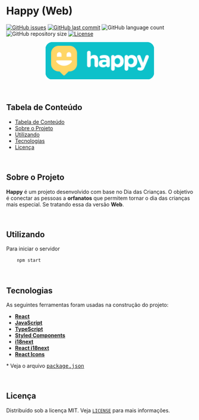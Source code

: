 # Happy (Web)

<!-- PROJECT SHIELDS -->

[![GitHub issues](https://img.shields.io/github/issues-raw/CarlosETB/happy-web.svg)](https://github.com/CarlosETB/happy-web/issues)
[![GitHub last commit](https://img.shields.io/github/last-commit/CarlosETB/happy-web.svg)](https://github.com/CarlosETB/happy-web/commits/master)
![GitHub language count](https://img.shields.io/github/languages/count/CarlosETB/happy-web?color=%2304D361)
![GitHub repository size](https://img.shields.io/github/repo-size/CarlosETB/happy-web)
[![License](https://img.shields.io/badge/license-MIT-brightgreen)](https://github.com/CarlosETB/happy-web/stargazers)

<!-- PROJECT LOGO -->

<p align="center">
    <img height="100px" src='./src/assets/images/logo.png' alt="Logo">
</p>

<br />

<!-- TABLE OF CONTENTS -->

## Tabela de Conteúdo

- [Tabela de Conteúdo](#tabela-de-conte%C3%BAdo)
- [Sobre o Projeto](#sobre-o-projeto)
- [Utilizando](#utilizando)
- [Tecnologias](#tecnologias)
- [Licença](#licen%C3%A7a)

<br />

<!-- ABOUT THE PROJECT -->

## Sobre o Projeto

**Happy** é um projeto desenvolvido com base no Dia das Crianças. O objetivo é conectar as pessoas a **orfanatos** que permitem tornar o dia das crianças mais especial. Se tratando essa da versão **Web**.

<br />

<!-- USING -->

## Utilizando

Para iniciar o servidor

```sh
    npm start
```

<br />

## Tecnologias

As seguintes ferramentas foram usadas na construção do projeto:

- **[React](https://pt-br.reactjs.org/)**
- **[JavaScript](https://www.javascript.com/)**
- **[TypeScript](https://www.typescriptlang.org/)**
- **[Styled Components](https://styled-components.com/)**
- **[i18next](https://www.i18next.com/)**
- **[React i18next](https://www.i18next.com/)**
- **[React Icons](https://react-icons.github.io/react-icons/)**

\* Veja o arquivo <kbd>[package.json](./package.json)</kbd>

<br />

<!-- LICENSE -->

## Licença

Distribuído sob a licença MIT. Veja [`LICENSE`](./LICENSE) para mais informações.
